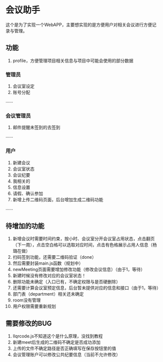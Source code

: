 # 会议助手

 这个是为了实现一个WebAPP，主要想实现的是方便用户对相关会议进行方便记录与管理。
 
## 功能

1. profile，方便管理项目相关信息与项目中可能会使用的部分数据

### 管理员

1. 会议室设定
2. 账号分配

······

### 会议管理员

1. 邮件提醒未签到的去签到

······

### 用户

1. 新建会议
2. 会议室状态
3. 会议纪要
4. 我相关的
5. 信息设置
6. 请假、确认参加
7. 新增上传二维码页面，后台增加生成二维码功能

······

## 待增加的功能

1. 新增会议时需要时间约束，按小时、会议室分开会议室占用状态，点击翻页（下一周），点击空白格可以选取对应时间，点击有色格展示占用人信息（杨璐在做）
2. 扫码签到功能，还需要二维码验证（done）
3. 然后需要封装main.js函数（规划中）
4. newMeeting页面需要增加修改功能（修改会议信息）（由于1，等待）
5. 新建时候没有修改对应的会议室状态！
6. 删除功能未确定（入口已有，不确定权限与是否硬删除）
7. 还需要计算会议室预定信息，后台暂未提供对应的信息和接口（由于1，等待）
8. 部门表（department）相关还未确定
9. room没有管理
10. 用户权限需要重新规划

## 需要修改的BUG

1. llqrcode.js不知道这个是什么原理，没找到教程
2. 新建meet后生成的二维码不确定是否成功添加
3. 上传的文件不确定路径是否正确填写在保存按钮里的值
4. 会议管理账户可以修改公共纪要信息（当前不允许修改）